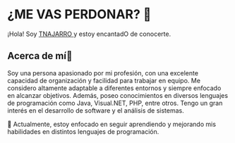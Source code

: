 # ¿ME VAS PERDONAR? 💖
¡Hola! Soy [TNAJARRO ]() y estoy encantadO de conocerte.

## Acerca de mí👀
Soy una persona apasionado por mi profesión, con una excelente capacidad de organización y facilidad para trabajar en equipo. Me considero altamente adaptable a diferentes entornos y siempre enfocado en alcanzar objetivos. Además, poseo conocimientos en diversos lenguajes de programación como Java, Visual.NET, PHP, entre otros. Tengo un gran interés en el desarrollo de software y el análisis de sistemas.

🌱 Actualmente, estoy enfocado en seguir aprendiendo y mejorando mis habilidades en distintos lenguajes de programación.
